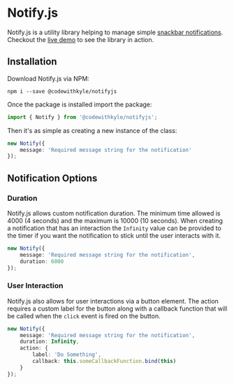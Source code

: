 # Notify.js
Notify.js is a utility library helping to manage simple [snackbar notifications](https://material.io/develop/web/components/snackbars/). Checkout the [live demo]() to see the library in action.

## Installation

Download Notify.js via NPM:

```
npm i --save @codewithkyle/notifyjs
```

Once the package is installed import the package:

```typescript
import { Notify } from '@codewithkyle/notifyjs';
```

Then it's as simple as creating a new instance of the class:

```typescript
new Notify({
    message: 'Required message string for the notification'
});
```

## Notification Options

### Duration

Notify.js allows custom notification duration. The minimum time allowed is 4000 (4 seconds) and the maximum is 10000 (10 seconds). When creating a notification that has an interaction the `Infinity` value can be provided to the timer if you want the notification to stick until the user interacts with it.

```typescript
new Notify({
    message: 'Required message string for the notification',
    duration: 6000
});
```

### User Interaction

Notify.js also allows for user interactions via a button element. The action requires a custom label for the button along with a callback function that will be called when the `click` event is fired on the button.

```typescript
new Notify({
    message: 'Required message string for the notification',
    duration: Infinity,
    action: {
        label: 'Do Something',
        callback: this.someCallbackFunction.bind(this)
    }
});
```
